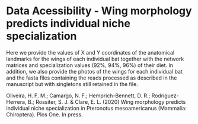 # Data Acessibility - Wing morphology predicts individual niche specialization

Here we provide the values of X and Y coordinates of the anatomical landmarks for the wings of each individual bat together with the network matrices and specialization values (92%, 94%, 96%) of their diet. In addition, we also provide the photos of the wings for each individual bat and the fasta files containing the reads processed as described in the manuscript but with singletons still retained in the file.

Oliveira, H. F. M.; Camargo, N. F.; Hemprich-Bennett, D. R.; Rodríguez-Herrera, B.; Rossiter, S. J. & Clare, E. L. (2020) Wing morphology predicts individual niche specialization in Pteronotus mesoamericanus (Mammalia: Chiroptera). Plos One. In press.




